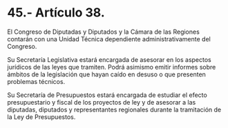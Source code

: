 # 45.- Artículo 38.

El Congreso de Diputadas y Diputados y la Cámara de las Regiones contarán con una Unidad Técnica dependiente administrativamente del Congreso.&#x20;

Su Secretaría Legislativa estará encargada de asesorar en los aspectos jurídicos de las leyes que tramiten. Podrá asimismo emitir informes sobre ámbitos de la legislación que hayan caído en desuso o que presenten problemas técnicos.&#x20;

Su Secretaría de Presupuestos estará encargada de estudiar el efecto presupuestario y fiscal de los proyectos de ley y de asesorar a las diputadas, diputados y representantes regionales durante la tramitación de la Ley de Presupuestos.
